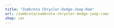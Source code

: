 ```yaml
---
title: "Zumbrota Chrysler-Dodge-Jeep-Ram"
url: /zumbrota/zumbrota-chrysler-dodge-jeep-ram/
shop: car
---
```

